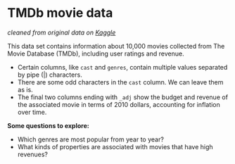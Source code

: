 # TMDb movie data

*cleaned from original data on [Kaggle](https://www.kaggle.com/tmdb/tmdb-movie-metadata)*

This data set contains information about 10,000 movies collected from The Movie Database (TMDb), including user ratings and revenue.

- Certain columns, like `cast` and `genres`, contain multiple values separated by pipe (|) characters.
- There are some odd characters in the `cast` column. We can leave them as is.
- The final two columns ending with `_adj` show the budget and revenue of the associated movie in terms of 2010 dollars, accounting for inflation over time.

**Some questions to explore:**
- Which genres are most popular from year to year? 
- What kinds of properties are associated with movies that have high revenues?